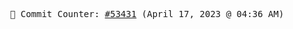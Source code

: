 <p align="center">
    <samp>
        📮 Commit Counter: <a href="https://github.com/Javascript-void0/Javascript-void0/commits/main">#53431</a> (April 17, 2023 @ 04:36 AM)
    </samp>
</p>